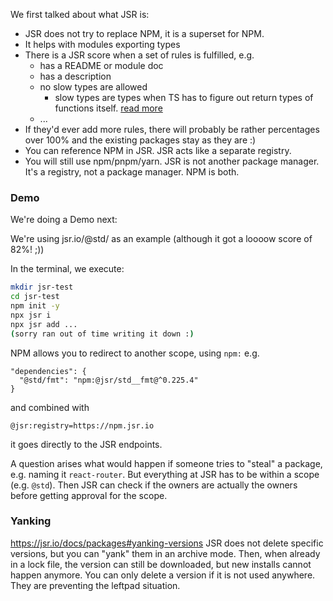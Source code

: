 We first talked about what JSR is:

- JSR does not try to replace NPM, it is a superset for NPM.
- It helps with modules exporting types
- There is a JSR score when a set of rules is fulfilled, e.g.
  - has a README or module doc
  - has a description
  - no slow types are allowed
    - slow types are types when TS has to figure out return types of functions itself. [read more](https://jsr.io/docs/about-slow-types)
  - ...
- If they'd ever add more rules, there will probably be rather percentages over 100% and the existing packages stay as they are :)
- You can reference NPM in JSR. JSR acts like a separate registry.
- You will still use npm/pnpm/yarn. JSR is not another package manager. It's a registry, not a package manager. NPM is both.

### Demo

We're doing a Demo next:

We're using jsr.io/@std/ as an example (although it got a loooow score of 82%! ;))

In the terminal, we execute:

```bash
mkdir jsr-test
cd jsr-test
npm init -y
npx jsr i
npx jsr add ...
(sorry ran out of time writing it down :)
```

NPM allows you to redirect to another scope, using `npm:` e.g.

```
"dependencies": {
  "@std/fmt": "npm:@jsr/std__fmt@^0.225.4"
}
```

and combined with

```
@jsr:registry=https://npm.jsr.io
```

it goes directly to the JSR endpoints.

A question arises what would happen if someone tries to "steal" a package, e.g. naming it `react-router`. But everything at JSR has to be within a scope (e.g. `@std`). Then JSR can check if the owners are actually the owners before getting approval for the scope.

### Yanking

https://jsr.io/docs/packages#yanking-versions
JSR does not delete specific versions, but you can "yank" them in an archive mode. Then, when already in a lock file, the version can still be downloaded, but new installs cannot happen anymore. You can only delete a version if it is not used anywhere. They are preventing the leftpad situation.

